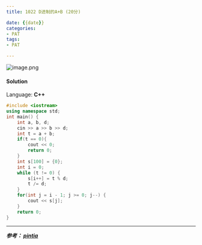 ```yaml
---
title: 1022 D进制的A+B (20分)

date: {{date}}
categories:
- PAT
tags:
- PAT

---
```

![image.png](https://i.loli.net/2020/05/24/dFgTlntbxfUGm94.png)

#### Solution

Language: **C++**

```C++
#include <iostream>
using namespace std;
int main() {
    int a, b, d;
    cin >> a >> b >> d;
    int t = a + b;
    if(t == 0){
        cout << 0;
        return 0;
    }
    int s[100] = {0};
    int i = 0;
    while (t != 0) {
        s[i++] = t % d;
        t /= d;
    }
    for(int j = i - 1; j >= 0; j--) {
        cout << s[j];
    }
    return 0;
}
```
---
***参考：
[pintia](https://pintia.cn/problem-sets/994805260223102976/problems/994805299301433344)***
